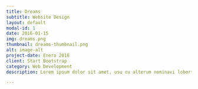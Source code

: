 ```yaml
---
title: Dreams
subtitle: Website Design
layout: default
modal-id: 1
date: 2016-01-15
img: dreams.png
thumbnail: dreams-thumbnail.png
alt: image-alt
project-date: Enero 2016
client: Start Bootstrap
category: Web Development
description: Lorem ipsum dolor sit amet, usu cu alterum nominavi lobortis. At duo novum diceret. Tantas apeirian vix et, usu sanctus postulant inciderint ut, populo diceret necessitatibus in vim. Cu eum dicam feugiat noluisse.

---
```

